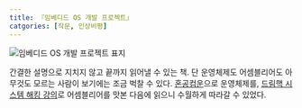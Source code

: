 ```yaml
---
title: 『임베디드 OS 개발 프로젝트』
catgories: [작문, 인상비평]
---
```

![임베디드 OS 개발 프로젝트 표지](https://image.aladin.co.kr/product/22159/34/cover500/8966262546_1.jpg)

간결한 설명으로 지치지 않고 끝까지 읽어낼 수 있는 책. 단 운영체제도 어셈블리어도 아무것도 모르는 사람이 보기에는 조금 벅찰 수 있다. [혼공컴운](https://trulybright.github.io/posts/혼자-공부하는-컴퓨터-구조-+-운영체제/)으로 운영체제를, [드림핵 시스템 해킹 강의](https://dreamhack.io/lecture/roadmaps/2)로 어셈블리어를 맛본 다음에 읽으니 수월하게 따라갈 수 있었다.

